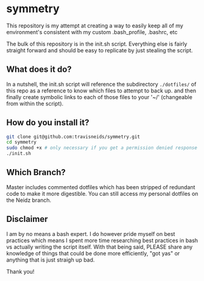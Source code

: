 symmetry
========
This repository is my attempt at creating a way to easily keep all of my environment's
consistent with my custom .bash_profile, .bashrc, etc

The bulk of this repository is in the init.sh script.  Everything else is fairly straight
forward and should be easy to replicate by just stealing the script.

What does it do?
----------------
In a nutshell, the init.sh script will reference the subdirectory `./dotfiles/` of this repo
as a reference to know which files to attempt to back up. and then finally create symbolic links
to each of those files to your '~/' (changeable from within the script).

How do you install it?
----------------------
``` bash
git clone git@github.com:travisneids/symmetry.git
cd symmetry
sudo chmod +x # only necessary if you get a permission denied response when trying to run the script
./init.sh
```

Which Branch?
-------------
Master includes commented dotfiles which has been stripped of redundant code to make it more
digestible.  You can still access my personal dotfiles on the Neidz branch.

Disclaimer
----------
I am by no means a bash expert.  I do however pride myself on best practices which means I spent more time researching best practices in bash vs actually writing the script itself.  With that being said, PLEASE share any knowledge of things that could be done more efficiently, "got yas" or anything that is just straigh up bad.

Thank you!
